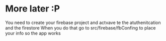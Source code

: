 # More later :P
You need to create your firebase project and actvave te the atuthenitcation and the firestore
When you do that go to src/firebase/fbConfing to place your info so the app works